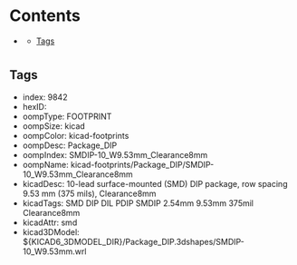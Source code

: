 



Contents
========

* [](#)
	* [Tags](#tags)

# 

## Tags

- index: 9842
- hexID: 
- oompType: FOOTPRINT
- oompSize: kicad
- oompColor: kicad-footprints
- oompDesc: Package_DIP
- oompIndex: SMDIP-10_W9.53mm_Clearance8mm
- oompName: kicad-footprints/Package_DIP/SMDIP-10_W9.53mm_Clearance8mm
- kicadDesc: 10-lead surface-mounted (SMD) DIP package, row spacing 9.53 mm (375 mils), Clearance8mm
- kicadTags: SMD DIP DIL PDIP SMDIP 2.54mm 9.53mm 375mil Clearance8mm
- kicadAttr: smd
- kicad3DModel: ${KICAD6_3DMODEL_DIR}/Package_DIP.3dshapes/SMDIP-10_W9.53mm.wrl
